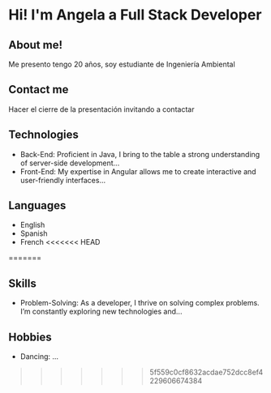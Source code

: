 # Hi! I'm Angela a Full Stack Developer
## About me!
Me presento tengo 20 años, soy estudiante de Ingeniería Ambiental
## Contact me
Hacer el cierre de la presentación invitando a contactar
## Technologies
- Back-End: Proficient in Java, I bring to the table a strong understanding of server-side development...
- Front-End: My expertise in Angular allows me to create interactive and user-friendly interfaces...
## Languages
- English
- Spanish
- French
<<<<<<< HEAD

=======
## Skills
- Problem-Solving: As a developer, I thrive on solving complex problems. I’m constantly exploring new technologies and...
## Hobbies
- Dancing: ...
>>>>>>> 5f559c0cf8632acdae752dcc8ef4229606674384
